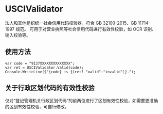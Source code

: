 # USCIValidator
法人和其他组织统一社会信用代码校验器，符合 GB 32100-2015、GB 11714-1997 规范。
可用于对营业执照等社会信用代码进行有效性校验，如 OCR 识别、输入校验等。

## 使用方法
```
var code = "9137XXXXXXXXXXXXXX";
var ret = USCIValidator.Valid(code);
Console.WriteLine($"{code} is {(ret? "valid":"invalid")}.");
```

## 关于行政区划代码的有效性校验
仅对“登记管理机关行政区划代码”的前两位进行了区划有效性校验，如需要更准确的区划有效性校验，可自行修改。
